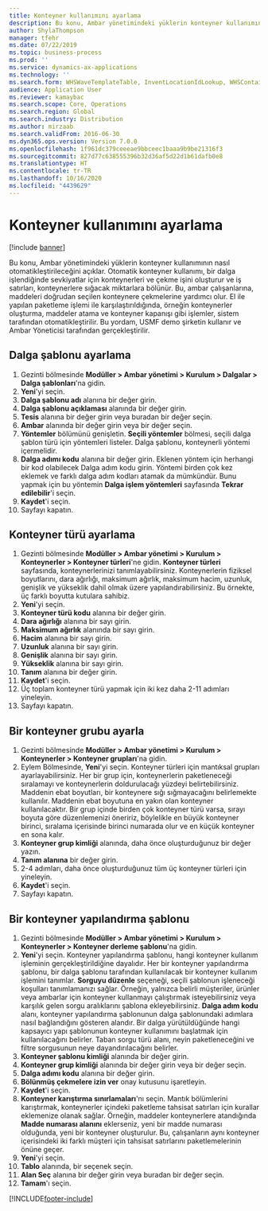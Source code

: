 ```yaml
---
title: Konteyner kullanımını ayarlama
description: Bu konu, Ambar yönetimindeki yüklerin konteyner kullanımının nasıl otomatikleştirileceğini açıklar.
author: ShylaThompson
manager: tfehr
ms.date: 07/22/2019
ms.topic: business-process
ms.prod: ''
ms.service: dynamics-ax-applications
ms.technology: ''
ms.search.form: WHSWaveTemplateTable, InventLocationIdLookup, WHSContainerType, WHSContainerGroup, WHSContainerizationTable, WHSContainerizationBreak, WHSCreateContainerBreak, WHSContainerStructure, WHSContainerTable, WHSContainerizatonHistory, WHSContainerPackingPolicyChange, WHSManifestShipmentContainers, WHSAllowedContainerTypeGroup, WHSPostMethod, WHSContainerCreateDialog, WHSContainerCloseDiag, WHSContainer
audience: Application User
ms.reviewer: kamaybac
ms.search.scope: Core, Operations
ms.search.region: Global
ms.search.industry: Distribution
ms.author: mirzaab
ms.search.validFrom: 2016-06-30
ms.dyn365.ops.version: Version 7.0.0
ms.openlocfilehash: 1f961dc379ceeeae9bbceec1baaa9b9be21316f3
ms.sourcegitcommit: 827d77c638555396b32d36af5d22d1b61dafb0e8
ms.translationtype: HT
ms.contentlocale: tr-TR
ms.lasthandoff: 10/16/2020
ms.locfileid: "4439629"
---
```

# <a name="set-up-containerization"></a>Konteyner kullanımını ayarlama

[!include [banner](../../includes/banner.md)]

Bu konu, Ambar yönetimindeki yüklerin konteyner kullanımının nasıl otomatikleştirileceğini açıklar. Otomatik konteyner kullanımı, bir dalga işlendiğinde sevkiyatlar için konteynerleri ve çekme işini oluşturur ve iş satırları, konteynerlere sığacak miktarlara bölünür. Bu, ambar çalışanlarına, maddeleri doğrudan seçilen konteynere çekmelerine yardımcı olur. El ile yapılan paketleme işlemi ile karşılaştırıldığında, örneğin konteynerler oluşturma, maddeler atama ve konteyner kapanışı gibi işlemler, sistem tarafından otomatikleştirilir. Bu yordam, USMF demo şirketin kullanır ve Ambar Yöneticisi tarafından gerçekleştirilir.


## <a name="set-up-a-wave-template"></a>Dalga şablonu ayarlama
1. Gezinti bölmesinde **Modüller > Ambar yönetimi > Kurulum > Dalgalar > Dalga şablonları**'na gidin.
2. **Yeni**'yi seçin.
3. **Dalga şablonu adı** alanına bir değer girin.
4. **Dalga şablonu açıklaması** alanında bir değer girin.
5. **Tesis** alanına bir değer girin veya buradan bir değer seçin.
6. **Ambar** alanında bir değer girin veya bir değer seçin.
7. **Yöntemler** bölümünü genişletin. **Seçili yöntemler** bölmesi, seçili dalga şablon türü için yöntemleri listeler. Dalga şablonu, konteynerli yöntemi içermelidir.  
8. **Dalga adımı kodu** alanına bir değer girin. Eklenen yöntem için herhangi bir kod olabilecek Dalga adım kodu girin. Yöntemi birden çok kez eklemek ve farklı dalga adım kodları atamak da mümkündür. Bunu yapmak için bu yöntemin **Dalga işlem yöntemleri** sayfasında **Tekrar edilebilir**'i seçin.  
9. **Kaydet**'i seçin.
10. Sayfayı kapatın.

## <a name="set-up-a-container-type"></a>Konteyner türü ayarlama
1. Gezinti bölmesinde **Modüller > Ambar yönetimi > Kurulum > Konteynerler > Konteyner türleri**'ne gidin. **Konteyner türleri** sayfasında, konteynerlerinizi tanımlayabilirsiniz. Konteynerlerin fiziksel boyutlarını, dara ağırlığı, maksimum ağırlık, maksimum hacim, uzunluk, genişlik ve yükseklik dahil olmak üzere yapılandırabilirsiniz. Bu örnekte, üç farklı boyutta kutulara sahibiz.  
2. **Yeni**'yi seçin.
3. **Konteyner türü kodu** alanına bir değer girin.
4. **Dara ağırlığı** alanına bir sayı girin.
5. **Maksimum ağırlık** alanında bir sayı girin.
6. **Hacim** alanına bir sayı girin.
7. **Uzunluk** alanına bir sayı girin.
8. **Genişlik** alanına bir sayı girin.
9. **Yükseklik** alanına bir sayı girin.
10. **Tanım** alanına bir değer girin.
11. **Kaydet**'i seçin.
13. Üç toplam konteyner türü yapmak için iki kez daha 2-11 adımları yineleyin.
14. Sayfayı kapatın.

## <a name="set-up-a-container-group"></a>Bir konteyner grubu ayarla
1. Gezinti bölmesinde **Modüller > Ambar yönetimi > Kurulum > Konteynerler > Konteyner grupları**'na gidin.
2. Eylem Bölmesinde, **Yeni**'yi seçin. Konteyner türleri için mantıksal grupları ayarlayabilirsiniz. Her bir grup için, konteynerlerin paketleneceği sıralamayı ve konteynerlerin doldurulacağı yüzdeyi belirtebilirsiniz. Maddenin ebat boyutları, bir konteynere sığı sığmayacağını belirlemekte kullanılır. Maddenin ebat boyutuna en yakın olan konteyner kullanılacaktır. Bir grup içinde birden çok konteyner türü varsa, sırayı boyuta göre düzenlemenizi öneririz, böylelikle en büyük konteyner birinci, sıralama içerisinde birinci numarada olur ve en küçük konteyner en sona kalır.    
3. **Konteyner grup kimliği** alanında, daha önce oluşturduğunuz bir değer yazın.
4. **Tanım alanına** bir değer girin.
5. 2-4 adımları, daha önce oluşturduğunuz tüm üç konteyner türleri için yineleyin.
6. **Kaydet**'i seçin.
7. Sayfayı kapatın.

## <a name="set-up-a-container-build-template"></a>Bir konteyner yapılandırma şablonu
1. Gezinti bölmesinde **Modüller > Ambar yönetimi > Kurulum > Konteynerler > Konteyner derleme şablonu**'na gidin.
2. **Yeni**'yi seçin. Konteyner yapılandırma şablonu, hangi konteyner kullanım işleminin gerçekleştirildiğine dayalıdır. Her bir konteyner yapılandırma şablonu, bir dalga şablonu tarafından kullanılacak bir konteyner kullanım işlemini tanımlar. **Sorguyu düzenle** seçeneği, seçili şablonun işleneceği koşulları tanımlamanızı sağlar. Örneğin, yalnızca belirli müşteriler, ürünler veya ambarlar için konteyner kullanmayı çalıştırmak isteyebilirsiniz veya karşılık gelen sorgu aralıklarını şablona ekleyebilirsiniz. **Dalga adım kodu** alanı, konteyner yapılandırma şablonunun dalga şablonundaki adımlara nasıl bağlandığını gösteren alandır. Bir dalga yürütüldüğünde hangi kapsayıcı yapı şablonunun konteyner kullanımını başlatmak için kullanılacağını belirler. Taban sorgu türü alanı, neyin paketleneceğini ve filtre sorgusunun neye dayandırılacağını belirler. 
3. **Konteyner şablonu kimliği** alanında bir değer girin.
4. **Konteyner grup kimliği** alanında bir değer girin veya bir değer seçin.
5. **Dalga adımı kodu** alanına bir değer girin.
6. **Bölünmüş çekmelere izin ver** onay kutusunu işaretleyin.
7. **Kaydet**'i seçin.
8. **Konteyner karıştırma sınırlamaları**'nı seçin. Mantık bölümlerini karıştırmak, konteynerler içindeki paketleme tahsisat satırları için kurallar eklemenize olanak sağlar. Örneğin, maddeler konteynerlere atandığında **Madde numarası alanını** eklerseniz, yeni bir madde numarası olduğunda, yeni bir konteyner oluşturulur. Bu, çalışanların aynı konteyner içerisindeki iki farklı müşteri için tahsisat satırlarını paketlemelerinin önüne geçer.  
9. **Yeni**'yi seçin.
10. **Tablo** alanında, bir seçenek seçin.
11. **Alan Seç** alanına bir değer girin veya buradan bir değer seçin.
12. **Tamam**'ı seçin.



[!INCLUDE[footer-include](../../../includes/footer-banner.md)]